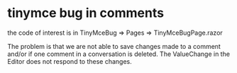 # tinymce bug in comments

the code of interest is in TinyMceBug => Pages => TinyMceBugPage.razor

The problem is that we are not able to save changes made to a comment and/or if one comment in a conversation is deleted. The ValueChange in the Editor does not respond to these changes.
